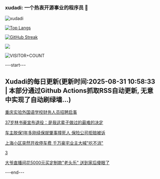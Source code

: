 ### xudadi: 一个热衷开源事业的程序员 👋

![xudadi](https://github-readme-stats-git-masterorgs-github-readme-stats-team.vercel.app/api?username=xudadi)

[![Top Langs](https://github-readme-stats.vercel.app/api/top-langs/?username=xudadi)](https://github.com/anuraghazra/github-readme-stats)

[![GitHub Streak](https://streak-stats.demolab.com?user=xudadi&locale=zh_Hans)](https://git.io/streak-stats)

![](https://raw.githubusercontent.com/xudadi/xudadi/main/assets/github-contribution-grid-snake.svg)

![VISITOR+COUNT](https://komarev.com/ghpvc/?username=xudadi&label=VISITOR+COUNT)


---start---

## Xudadi的每日更新(更新时间:2025-08-31 10:58:33 | 本部分通过Github Actions抓取RSS自动更新, 无意中实现了自动刷绿墙...)

[重庆实验外国语学校财务人员招聘启事](https://www.gongkaoleida.com/article/2595583)

[37岁林书豪宣布退役：是我这辈子做过的最难的决定](https://m.163.com/news/article/K89CKAF50001899O.html)

[车主脱保1年多刚续保就肇事撞死人 保险公司拒赔被诉](https://m.163.com/news/article/K87DD4I30514R9OJ.html)

[上海小区突然开收停车费 千万豪宅业主大喊"吃不消"](https://m.163.com/news/article/K85MT5AN0514EGPO.html)

[3](https://m.163.com/touch/news/sub/domestic)

[大爷直播间花5000元买定制款"老头乐" 送到家后傻眼了](https://m.163.com/news/article/K85JBGRF05149FJ6.html)

---end---
